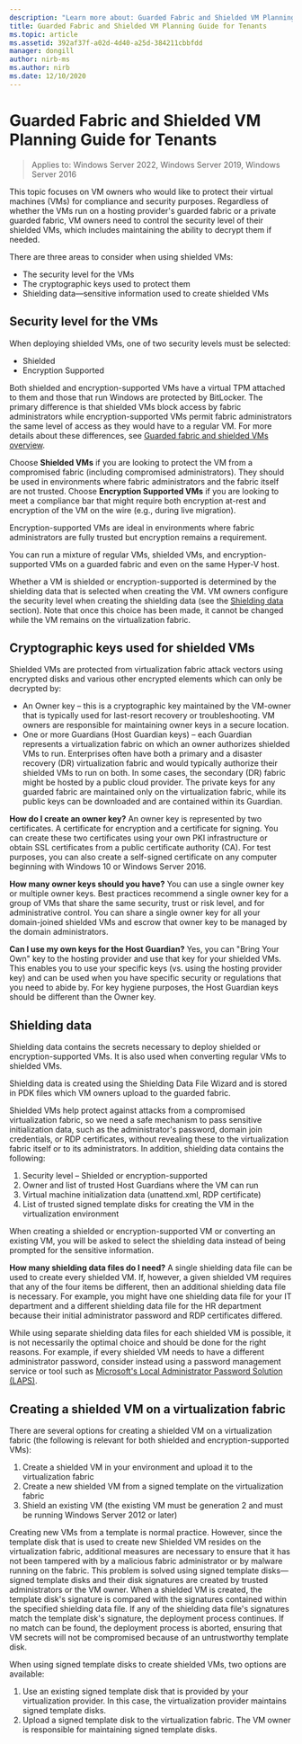 ```yaml
---
description: "Learn more about: Guarded Fabric and Shielded VM Planning Guide for Tenants"
title: Guarded Fabric and Shielded VM Planning Guide for Tenants
ms.topic: article
ms.assetid: 392af37f-a02d-4d40-a25d-384211cbbfdd
manager: dongill
author: nirb-ms
ms.author: nirb
ms.date: 12/10/2020
---
```


# Guarded Fabric and Shielded VM Planning Guide for Tenants

>Applies to: Windows Server 2022, Windows Server 2019, Windows Server 2016

This topic focuses on VM owners who would like to protect their virtual machines (VMs) for compliance and security purposes. Regardless of whether the VMs run on a hosting provider's guarded fabric or a private guarded fabric, VM owners need to control the security level of their shielded VMs, which includes maintaining the ability to decrypt them if needed.

There are three areas to consider when using shielded VMs:

- The security level for the VMs
- The cryptographic keys used to protect them
- Shielding data—sensitive information used to create shielded VMs

## Security level for the VMs

When deploying shielded VMs, one of two security levels must be selected:

- Shielded
- Encryption Supported

Both shielded and encryption-supported VMs have a virtual TPM attached to them and those that run Windows are protected by BitLocker. The primary difference is that shielded VMs block access by fabric administrators while encryption-supported VMs permit fabric administrators the same level of access as they would have to a regular VM. For more details about these differences, see [Guarded fabric and shielded VMs overview](guarded-fabric-and-shielded-vms.md).

Choose **Shielded VMs** if you are looking to protect the VM from a compromised fabric (including compromised administrators). They should be used in environments where fabric administrators and the fabric itself are not trusted. Choose **Encryption Supported VMs** if you are looking to meet a compliance bar that might require both encryption at-rest and encryption of the VM on the wire (e.g., during live migration).

Encryption-supported VMs are ideal in environments where fabric administrators are fully trusted but encryption remains a requirement.

You can run a mixture of regular VMs, shielded VMs, and encryption-supported VMs on a guarded fabric and even on the same Hyper-V host.

Whether a VM is shielded or encryption-supported is determined by the shielding data that is selected when creating the VM. VM owners configure the security level when creating the shielding data (see the [Shielding data](#shielding-data) section).
Note that once this choice has been made, it cannot be changed while the VM remains on the virtualization fabric.

## Cryptographic keys used for shielded VMs

Shielded VMs are protected from virtualization fabric attack vectors using encrypted disks and various other encrypted elements which can only be decrypted by:

- An Owner key – this is a cryptographic key maintained by the VM-owner that is typically used for last-resort recovery or troubleshooting. VM owners are responsible for maintaining owner keys in a secure location.
- One or more Guardians (Host Guardian keys) – each Guardian represents a virtualization fabric on which an owner authorizes shielded VMs to run. Enterprises often have both a primary and a disaster recovery (DR) virtualization fabric and would typically authorize their shielded VMs to run on both. In some cases, the secondary (DR) fabric might be hosted by a public cloud provider. The private keys for any guarded fabric are maintained only on the virtualization fabric, while its public keys can be downloaded and are contained within its Guardian.

**How do I create an owner key?** An owner key is represented by two certificates. A certificate for encryption and a certificate for signing. You can create these two certificates using your own PKI infrastructure or obtain SSL certificates from a public certificate authority (CA). For test purposes, you can also create a self-signed certificate on any computer beginning with Windows 10 or Windows Server 2016.

**How many owner keys should you have?** You can use a single owner key or multiple owner keys. Best practices recommend a single owner key for a group of VMs that share the same security, trust or risk level, and for administrative control. You can share a single owner key for all your domain-joined shielded VMs and escrow that owner key to be managed by the domain administrators.

**Can I use my own keys for the Host Guardian?** Yes, you can "Bring Your Own" key to the hosting provider and use that key for your shielded VMs. This enables you to use your specific keys (vs. using the hosting provider key) and can be used when you have specific security or regulations that you need to abide by. For key hygiene purposes, the Host Guardian keys should be different than the Owner key.

## Shielding data

Shielding data contains the secrets necessary to deploy shielded or encryption-supported VMs. It is also used when converting regular VMs to shielded VMs.

Shielding data is created using the Shielding Data File Wizard and is stored in PDK files which VM owners upload to the guarded fabric.

Shielded VMs help protect against attacks from a compromised virtualization fabric, so we need a safe mechanism to pass sensitive initialization data, such as the administrator's password, domain join credentials, or RDP certificates, without revealing these to the virtualization fabric itself or to its administrators. In addition, shielding data contains the following:

1. Security level – Shielded or encryption-supported
2. Owner and list of trusted Host Guardians where the VM can run
3. Virtual machine initialization data (unattend.xml, RDP certificate)
4. List of trusted signed template disks for creating the VM in the virtualization environment

When creating a shielded or encryption-supported VM or converting an existing VM, you will be asked to select the shielding data instead of being prompted for the sensitive information.

**How many shielding data files do I need?** A single shielding data file can be used to create every shielded VM. If, however, a given shielded VM requires that any of the four items be different, then an additional shielding data file is necessary. For example, you might have one shielding data file for your IT department and a different shielding data file for the HR department because their initial administrator password and RDP certificates differed.

While using separate shielding data files for each shielded VM is possible, it is not necessarily the optimal choice and should be done for the right reasons. For example, if every shielded VM needs to have a different administrator password, consider instead using a password management service or tool such as [Microsoft's Local Administrator Password Solution (LAPS)](https://www.microsoft.com/download/details.aspx?id=46899).

## Creating a shielded VM on a virtualization fabric

There are several options for creating a shielded VM on a virtualization fabric (the following is relevant for both shielded and encryption-supported VMs):

1. Create a shielded VM in your environment and upload it to the virtualization fabric
2. Create a new shielded VM from a signed template on the virtualization fabric
3. Shield an existing VM (the existing VM must be generation 2 and must be running Windows Server 2012 or later)

Creating new VMs from a template is normal practice. However, since the template disk that is used to create new Shielded VM resides on the virtualization fabric, additional measures are necessary to ensure that it has not been tampered with by a malicious fabric administrator or by malware running on the fabric. This problem is solved using signed template disks—signed template disks and their disk signatures are created by trusted administrators or the VM owner. When a shielded VM is created, the template disk's signature is compared with the signatures contained within the specified shielding data file. If any of the shielding data file's signatures match the template disk's signature, the deployment process continues. If no match can be found, the deployment process is aborted, ensuring that VM secrets will not be compromised because of an untrustworthy template disk.

When using signed template disks to create shielded VMs, two options are available:

1. Use an existing signed template disk that is provided by your virtualization provider. In this case, the virtualization provider maintains signed template disks.
2. Upload a signed template disk to the virtualization fabric. The VM owner is responsible for maintaining signed template disks.



